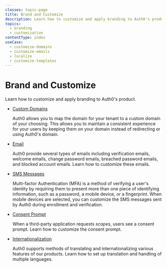 ```yaml
---
classes: topic-page
title: Brand and Customize
description: Learn how to customize and apply branding to Auth0's product.
topics:
  - branding
  - customization
contentType: index
useCase:
  - customize-domains
  - customize-emails
  - localize
  - customize-templates
---
```

<!-- markdownlint-disable MD041 MD002 MD026 -->
<div class="topic-page-header">
  <div data-name="example" class="topic-page-badge"></div>
  <h1>Brand and Customize</h1>
  <p>
    Learn how to customize and apply branding to Auth0's product.

<ul class="topic-links">
<li>
    <i class="icon icon-budicon-292"></i><a href="/custom-domains">Custom Domains</a>
    <p>
        Auth0 allows you to map the domain for your tenant to a custom domain of your choosing. This allows you to maintain a consistent experience for your users by keeping them on your domain instead of redirecting or using Auth0's domain.
    </p>
  </li>
  <li>
    <i class="icon icon-budicon-292"></i><a href="/email/templates">Email</a>
    <p>
        Auth0 provide several types of emails including verification emails, welcome emails, change password emails, breached password emails, and blocked account emails. Learn how to customize these emails.
    </p>
  </li>
  <li>
    <i class="icon icon-budicon-292"></i><a href="/multifactor-authentication/sms-templates">SMS Messages</a>
    <p>
        Multi-factor Authentication (MFA) is a method of verifying a user's identity by requiring them to present more than one piece of identifying information, such as a password, a mobile device, or a fingerprint. When mobile devices are selected, you can customize the SMS messages sent by Auth0 during enrollment and verification.
    </p>
  </li>
  <li>
    <i class="icon icon-budicon-334"></i><a href="/scopes/current/guides/customize-consent-prompt">Consent Prompt</a>
    <p>
        When a third-party application requests <dfn data-key="scope">scopes</dfn>, users see a consent prompt. Learn how to customize the consent prompt.
    </p>
  </li>
  <li>
    <i class="icon icon-budicon-705"></i><a href="/i18n">Internationalization</a>
    <p>
        Auth0 supports methods of translating and internationalizing various features of our products. Learn how to set up translation and handling of multiple languages.
    </p>
  </li>
</ul>